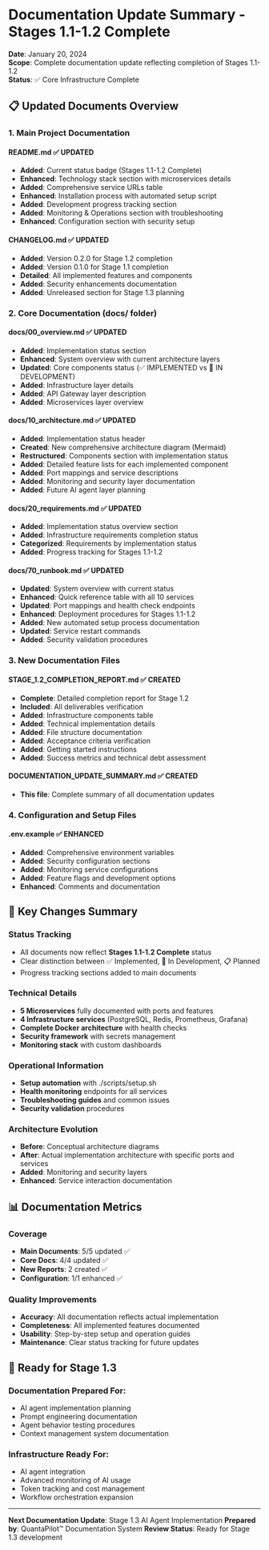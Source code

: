 # Documentation Update Summary - Stages 1.1-1.2 Complete

**Date**: January 20, 2024  
**Scope**: Complete documentation update reflecting completion of Stages 1.1-1.2  
**Status**: ✅ Core Infrastructure Complete

## 📋 Updated Documents Overview

### 1. Main Project Documentation

#### README.md ✅ UPDATED

- **Added**: Current status badge (Stages 1.1-1.2 Complete)
- **Enhanced**: Technology stack section with microservices details
- **Added**: Comprehensive service URLs table
- **Enhanced**: Installation process with automated setup script
- **Added**: Development progress tracking section
- **Added**: Monitoring & Operations section with troubleshooting
- **Enhanced**: Configuration section with security setup

#### CHANGELOG.md ✅ UPDATED

- **Added**: Version 0.2.0 for Stage 1.2 completion
- **Added**: Version 0.1.0 for Stage 1.1 completion
- **Detailed**: All implemented features and components
- **Added**: Security enhancements documentation
- **Added**: Unreleased section for Stage 1.3 planning

### 2. Core Documentation (docs/ folder)

#### docs/00_overview.md ✅ UPDATED

- **Added**: Implementation status section
- **Enhanced**: System overview with current architecture layers
- **Updated**: Core components status (✅ IMPLEMENTED vs 🚧 IN DEVELOPMENT)
- **Added**: Infrastructure layer details
- **Added**: API Gateway layer description
- **Added**: Microservices layer overview

#### docs/10_architecture.md ✅ UPDATED

- **Added**: Implementation status header
- **Created**: New comprehensive architecture diagram (Mermaid)
- **Restructured**: Components section with implementation status
- **Added**: Detailed feature lists for each implemented component
- **Added**: Port mappings and service descriptions
- **Added**: Monitoring and security layer documentation
- **Added**: Future AI agent layer planning

#### docs/20_requirements.md ✅ UPDATED

- **Added**: Implementation status overview section
- **Added**: Infrastructure requirements completion status
- **Categorized**: Requirements by implementation status
- **Added**: Progress tracking for Stages 1.1-1.2

#### docs/70_runbook.md ✅ UPDATED

- **Updated**: System overview with current status
- **Enhanced**: Quick reference table with all 10 services
- **Updated**: Port mappings and health check endpoints
- **Enhanced**: Deployment procedures for Stages 1.1-1.2
- **Added**: New automated setup process documentation
- **Updated**: Service restart commands
- **Added**: Security validation procedures

### 3. New Documentation Files

#### STAGE_1.2_COMPLETION_REPORT.md ✅ CREATED

- **Complete**: Detailed completion report for Stage 1.2
- **Included**: All deliverables verification
- **Added**: Infrastructure components table
- **Added**: Technical implementation details
- **Added**: File structure documentation
- **Added**: Acceptance criteria verification
- **Added**: Getting started instructions
- **Added**: Success metrics and technical debt assessment

#### DOCUMENTATION_UPDATE_SUMMARY.md ✅ CREATED

- **This file**: Complete summary of all documentation updates

### 4. Configuration and Setup Files

#### .env.example ✅ ENHANCED

- **Added**: Comprehensive environment variables
- **Added**: Security configuration sections
- **Added**: Monitoring service configurations
- **Added**: Feature flags and development options
- **Enhanced**: Comments and documentation

## 🎯 Key Changes Summary

### Status Tracking

- All documents now reflect **Stages 1.1-1.2 Complete** status
- Clear distinction between ✅ Implemented, 🚧 In Development, 📋 Planned
- Progress tracking sections added to main documents

### Technical Details

- **5 Microservices** fully documented with ports and features
- **4 Infrastructure services** (PostgreSQL, Redis, Prometheus, Grafana)
- **Complete Docker architecture** with health checks
- **Security framework** with secrets management
- **Monitoring stack** with custom dashboards

### Operational Information

- **Setup automation** with ./scripts/setup.sh
- **Health monitoring** endpoints for all services
- **Troubleshooting guides** and common issues
- **Security validation** procedures

### Architecture Evolution

- **Before**: Conceptual architecture diagrams
- **After**: Actual implementation architecture with specific ports and services
- **Added**: Monitoring and security layers
- **Enhanced**: Service interaction documentation

## 📊 Documentation Metrics

### Coverage

- **Main Documents**: 5/5 updated ✅
- **Core Docs**: 4/4 updated ✅
- **New Reports**: 2 created ✅
- **Configuration**: 1/1 enhanced ✅

### Quality Improvements

- **Accuracy**: All documentation reflects actual implementation
- **Completeness**: All implemented features documented
- **Usability**: Step-by-step setup and operation guides
- **Maintenance**: Clear status tracking for future updates

## 🚀 Ready for Stage 1.3

### Documentation Prepared For:

- AI agent implementation planning
- Prompt engineering documentation
- Agent behavior testing procedures
- Context management system documentation

### Infrastructure Ready For:

- AI agent integration
- Advanced monitoring of AI usage
- Token tracking and cost management
- Workflow orchestration expansion

---

**Next Documentation Update**: Stage 1.3 AI Agent Implementation **Prepared by**: QuantaPilot™
Documentation System **Review Status**: Ready for Stage 1.3 development
